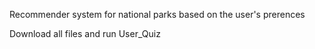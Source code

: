 Recommender system for national parks based on the user's prerences

Download all files and run User_Quiz
